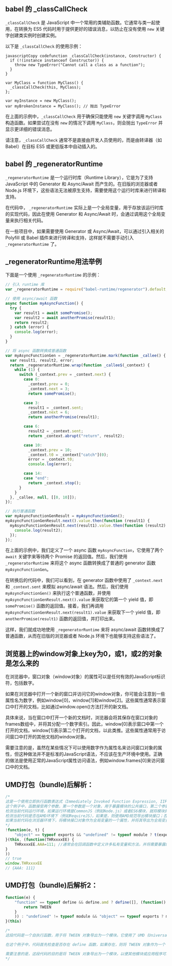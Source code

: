 ## babel 的 _classCallCheck
`_classCallCheck` 是 JavaScript 中一个常用的类辅助函数。它通常与类一起使用，在转换为 ES5 代码时用于提供更好的错误消息，以防止在没有使用 `new` 关键字创建类实例时创建实例。

以下是 `_classCallCheck` 的使用示例：

```
javascriptCopy codefunction _classCallCheck(instance, Constructor) {
  if (!(instance instanceof Constructor)) {
    throw new TypeError("Cannot call a class as a function");
  }
}

var MyClass = function MyClass() {
  _classCallCheck(this, MyClass);
};

var myInstance = new MyClass();
var myBrokenInstance = MyClass(); // 抛出 TypeError

```

在上面的示例中，`_classCallCheck` 用于确保只能使用 `new` 关键字调用 `MyClass` 构造函数。如果尝试在没有 `new` 的情况下调用 `MyClass`，则会抛出 `TypeError` 并显示更详细的错误消息。

请注意，`_classCallCheck` 通常不是直接由开发人员使用的，而是由转译器（如 Babel）在目标 ES5 或更低版本中自动插入的。

## babel 的 _regeneratorRuntime
`_regeneratorRuntime` 是一个运行时库（Runtime Library），它是为了支持 JavaScript 中的 Generator 和 Async/Await 而产生的。在旧版的浏览器或者 Node.js 环境下，这些语法无法被原生支持，需要使用这个运行时库来进行转译和支持。

在代码中， `_regeneratorRuntime` 实际上是一个全局变量，用于存放该运行时库的实现代码，因此在使用 Generator 和 Async/Await 时，会通过调用这个全局变量来执行相关代码。

在一些项目中，如果需要使用 Generator 或 Async/Await，可以通过引入相关的 Polyfill 或 Babel 插件来进行转译和支持，这样就不需要手动引入 `_regeneratorRuntime` 了。

## _regeneratorRuntime用法举例
下面是一个使用 `_regeneratorRuntime` 的示例：

```javascript
// 引入 runtime 库
var _regeneratorRuntime = require("babel-runtime/regenerator").default;

// 使用 async/await 函数
async function myAsyncFunction() {
  try {
    var result1 = await somePromise();
    var result2 = await anotherPromise(result1);
    return result2;
  } catch (error) {
    console.log(error);
  }
}

// 将 async 函数转换成普通函数
var myAsyncFunctionGen = _regeneratorRuntime.mark(function _callee() {
  var result1, result2, error;
  return _regeneratorRuntime.wrap(function _callee$(_context) {
    while (1) {
      switch (_context.prev = _context.next) {
        case 0:
          _context.prev = 0;
          _context.next = 3;
          return somePromise();

        case 3:
          result1 = _context.sent;
          _context.next = 6;
          return anotherPromise(result1);

        case 6:
          result2 = _context.sent;
          return _context.abrupt("return", result2);

        case 10:
          _context.prev = 10;
          _context.t0 = _context["catch"](0);
          error = _context.t0;
          console.log(error);

        case 14:
        case "end":
          return _context.stop();
      }
    }
  }, _callee, null, [[0, 10]]);
});

// 执行普通函数
var myAsyncFunctionGenResult = myAsyncFunctionGen();
myAsyncFunctionGenResult.next().value.then(function (result1) {
  myAsyncFunctionGenResult.next(result1).value.then(function (result2) {
    console.log(result2);
  });
});

```

在上面的示例中，我们定义了一个 async 函数 `myAsyncFunction`，它使用了两个 `await` 关键字来等待两个 Promise 的返回值。然后，我们使用 `_regeneratorRuntime` 来将这个 async 函数转换成了普通的 generator 函数 `myAsyncFunctionGen`。

在转换后的代码中，我们可以看到，在 generator 函数中使用了 `_context.next` 和 `_context.sent` 来模拟 async/await 语法。然后，我们使用 `myAsyncFunctionGen()` 来执行这个普通函数，并使用 `myAsyncFunctionGenResult.next().value` 来获取它的第一个 yield 值，即 `somePromise()` 函数的返回值。接着，我们再调用 `myAsyncFunctionGenResult.next(result1).value` 来获取下一个 yield 值，即 `anotherPromise(result1)` 函数的返回值，并打印出来。

这样，我们就成功地使用 `_regeneratorRuntime` 来将 async/await 函数转换成了普通函数，从而在旧版的浏览器或者 Node.js 环境下也能够支持这些语法了。

## 浏览器上的window对象上key为0，或1，或2的对象是怎么来的

在浏览器中，窗口对象（window对象）的属性可以是任何有效的JavaScript标识符，包括数字。

如果在浏览器中打开一个新的窗口并访问它的window对象，你可能会注意到一些属性名为数字，例如window[0]，window[1]和window[2]。这些属性通常表示窗口中打开的文档，比如通过window.open()方法打开的新文档。

具体来说，当在窗口中打开一个新的文档时，浏览器会将其保存在窗口对象的frames数组中，并将其分配一个数字索引。因此，window[0]表示窗口中第一个打开的文档，window[1]表示第二个打开的文档，以此类推。这些属性通常用于访问窗口中打开的其他文档的window对象。

需要注意的是，虽然在某些情况下可以使用数字作为属性名来访问窗口对象的属性，但这种做法并不是标准的JavaScript语法，不应该在生产环境中使用。正确的做法是使用正常的JavaScript属性访问语法，例如window.frames[0]来访问窗口中的文档。

## UMD打包（bundle)后解析：
``` js
/*
这是一个使用立即执行函数表达式（Immediately Invoked Function Expression, IIFE）来定义模块的常见方式，用于将一个模块的代码封装在一个私有作用域中，并将其暴露为一个公共的接口。
这个例子中，函数接受两个参数，第一个参数是一个对象，用于暴露模块的公共接口，第二个参数是一个回调函数，用于定义模块的实现代码。具体来说，它做了以下几件事情：
检测当前代码运行环境，如果运行环境是CommonJS（例如Node.js）或者ES6模块，就将模块的接口对象作为参数传递给回调函数并执行，从而在该环境中导出模块接口；否则，继续执行下一步。
检测当前代码是否在AMD环境下（例如RequireJS），如果是，则使用AMD规范导出模块接口；否则，继续执行下一步。
如果当前代码在浏览器环境下，将模块接口对象作为全局变量的一个属性，并将其导出为全局变量。
*/
!function(e, t) {
    "object" == typeof exports && "undefined" != typeof module ? t(exports) : "function" == typeof define && define.amd ? define(["exports"], t) : t((e = "undefined" != typeof globalThis ? globalThis : e || self).THRxxxxEE = {})
}(this, (function(THRxxxxEE) {
    THRxxxxEE.AAA=111; //通常会在回调函数中定义许多私有变量和方法，并将需要暴露的方法和属性添加到模块接口对象中，以实现模块的功能。
}
))
// true
window.THRxxxxEE
// {AAA: 111}
```

## UMD打包（bundle)后解析2：

``` js
function(e) {
    "function" == typeof define && define.amd ? define([], (function() {
        return TWEEN
    }
    )) : "undefined" != typeof module && "object" == typeof exports ? module.exports = TWEEN : void 0 !== e && (e.TWEEN = TWEEN)
}(this)

/*
这段代码是一个自执行函数，用于将 TWEEN 对象导出为一个模块。它使用了 UMD（Universal Module Definition）规范，该规范允许将模块同时用于浏览器和 Node.js 等环境。

在这个例子中，代码首先检查是否存在 define 函数，如果存在，则将 TWEEN 对象作为一个 AMD 模块导出，该模块不依赖其他模块。如果不存在 define 函数，则继续检查是否存在 module 和 exports 对象，如果存在，则将 TWEEN 对象作为一个 CommonJS 模块导出。最后，如果 define 函数和 module 和 exports 对象都不存在，则将 TWEEN 对象暴露到全局作用域中，使其可以在浏览器中使用。

需要注意的是，这段代码的目的是将 TWEEN 对象导出为一个模块，以便其他模块或应用程序可以使用它。导出模块的方式可以有多种，UMD 只是其中一种。
*/
```
